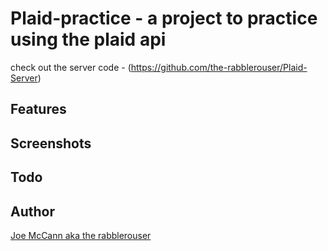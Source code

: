 # Plaid-practice - a project to practice using the plaid api

check out the server code - (https://github.com/the-rabblerouser/Plaid-Server)

## Features


## Screenshots


## Todo


## Author

[Joe McCann aka the rabblerouser](https://www.linkedin.com/in/joseph-mccann-77402a88/)

